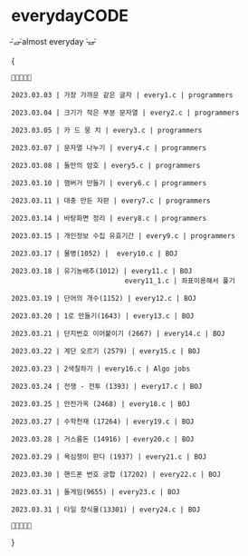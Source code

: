 # everydayCODE

˃̵ࡇ˂̵almost everyday ˃̵ࡇ˂̵


{

    🥝🥝🥝🥝🥝

    2023.03.03 | 가장 가까운 같은 글자 | every1.c | programmers 

    2023.03.04 | 크기가 작은 부분 문자열 | every2.c | programmers

    2023.03.05 | 카 드 뭉 치 | every3.c | programmers

    2023.03.07 | 문자열 나누기 | every4.c | programmers

    2023.03.08 | 둘만의 암호 | every5.c | programmers

    2023.03.10 | 햄버거 만들기 | every6.c | programmers

    2023.03.11 | 대충 만든 자판 | every7.c | programmers

    2023.03.14 | 바탕화면 정리 | every8.c | programmers

    2023.03.15 | 개인정보 수집 유효기간 | every9.c | programmers

    2023.03.17 | 물병(1052) |  every10.c | BOJ

    2023.03.18 | 유기농배추(1012) | every11.c | BOJ
                                every11_1.c | 좌표이용해서 풀기

    2023.03.19 | 단어의 개수(1152) | every12.c | BOJ

    2023.03.20 | 1로 만들기(1643) | every13.c | BOJ

    2023.03.21 | 단지번호 이어붙이기 (2667) | every14.c | BOJ

    2023.03.22 | 계단 오르기 (2579) | every15.c | BOJ

    2023.03.23 | 2색칠하기 | every16.c | Algo jobs

    2023.03.24 | 전쟁 - 전투 (1393) | every17.c | BOJ

    2023.03.25 | 안전가옥 (2468) | every18.c | BOJ

    2023.03.27 | 수학천재 (17264) | every19.c | BOJ

    2023.03.28 | 거스름돈 (14916) | every20.c | BOJ

    2023.03.29 | 욕심쟁이 판다 (1937) | every21.c | BOJ

    2023.03.30 | 핸드폰 번호 궁합 (17202) | every22.c | BOJ

    2023.03.31 | 돌게임(9655) | every23.c | BOJ

    2023.03.31 | 타일 장식물(13301) | every24.c | BOJ

    🥝🥝🥝🥝🥝
}
